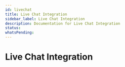 ```yaml
---
id: livechat
title: Live Chat Integration
sidebar_label: Live Chat Integration
description: Documentation for Live Chat Integration
status: 
whatsPending: 
---
```


# Live Chat Integration

